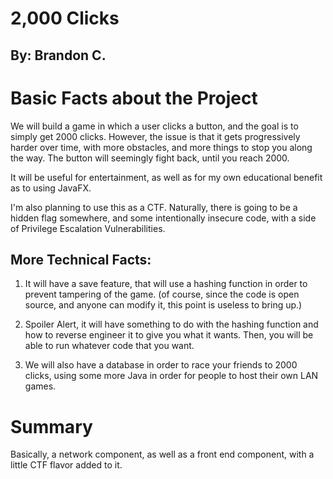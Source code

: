 # 2,000 Clicks

## By: Brandon C.

# Basic Facts about the Project

We will build a game in which a user clicks a button, and the goal is to simply get 2000 clicks. However, the issue is that it gets progressively harder over time, with more obstacles, and more things to stop you along the way. The button will seemingly fight back, until you reach 2000. 

It will be useful for entertainment, as well as for my own educational benefit as to using JavaFX. 

I'm also planning to use this as a CTF. Naturally, there is going to be a hidden flag somewhere, and some intentionally insecure code, with a side of Privilege Escalation Vulnerabilities. 

## More Technical Facts:

1. It will have a save feature, that will use a hashing function in order to prevent tampering of the game. (of course, since the code is open source, and anyone can modify it, this point is useless to bring up.)

2. Spoiler Alert, it will have something to do with the hashing function and how to reverse engineer it to give you what it wants. Then, you will be able to run whatever code that you want.

3. We will also have a database in order to race your friends to 2000 clicks, using some more Java in order for people to host their own LAN games. 

# Summary

Basically, a network component, as well as a front end component, with a little CTF flavor added to it. 
